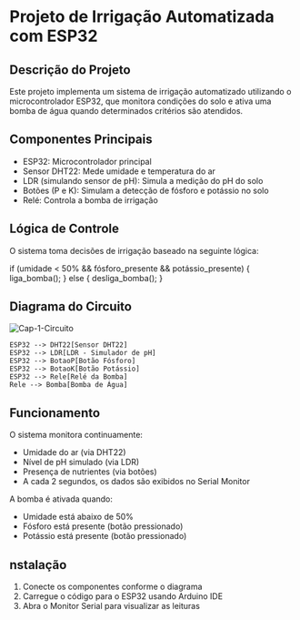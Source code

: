 
# Projeto de Irrigação Automatizada com ESP32

## Descrição do Projeto
Este projeto implementa um sistema de irrigação automatizado utilizando o microcontrolador ESP32, que monitora condições do solo e ativa uma bomba de água quando determinados critérios são atendidos.

## Componentes Principais
- ESP32: Microcontrolador principal
- Sensor DHT22: Mede umidade e temperatura do ar
- LDR (simulando sensor de pH): Simula a medição do pH do solo
- Botões (P e K): Simulam a detecção de fósforo e potássio no solo
- Relé: Controla a bomba de irrigação

## Lógica de Controle
O sistema toma decisões de irrigação baseado na seguinte lógica:

if (umidade < 50% && fósforo_presente && potássio_presente) {
    liga_bomba();
} else {
    desliga_bomba();
}

## Diagrama do Circuito
![Cap-1-Circuito](https://github.com/user-attachments/assets/b8f384e4-2354-415f-b865-7cb0ceba3ab8)

    ESP32 --> DHT22[Sensor DHT22]
    ESP32 --> LDR[LDR - Simulador de pH]
    ESP32 --> BotaoP[Botão Fósforo]
    ESP32 --> BotaoK[Botão Potássio]
    ESP32 --> Rele[Relé da Bomba]
    Rele --> Bomba[Bomba de Água]
    
## Funcionamento
O sistema monitora continuamente:
- Umidade do ar (via DHT22)
- Nível de pH simulado (via LDR)
- Presença de nutrientes (via botões)
- A cada 2 segundos, os dados são exibidos no Serial Monitor

A bomba é ativada quando:
- Umidade está abaixo de 50%
- Fósforo está presente (botão pressionado)
- Potássio está presente (botão pressionado)

## nstalação
1. Conecte os componentes conforme o diagrama
2. Carregue o código para o ESP32 usando Arduino IDE
3. Abra o Monitor Serial para visualizar as leituras
